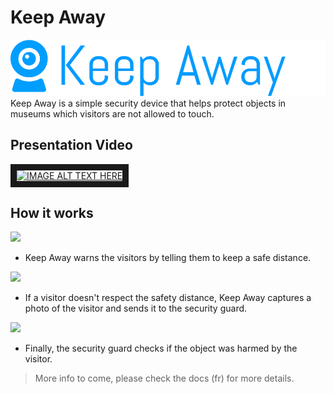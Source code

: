 [logo]: docs/Logo.png "Logo Title"
# Keep Away
![Keep Away logo][logo]
Keep Away is a simple security device that helps protect objects in museums which visitors are not allowed to touch.

## Presentation Video

<a href="http://www.youtube.com/watch?feature=player_embedded&v=P4nUwxE2ia0" target="_blank"><img src="http://img.youtube.com/vi/P4nUwxE2ia0/0.jpg" 
alt="IMAGE ALT TEXT HERE" width="480" height="360" border="10" /></a>

## How it works 

![](https://github.com/medihebfaiza/KeepAway/blob/master/docs/tex/imgs/fonct1.png)

* Keep Away warns the visitors by telling them to keep a safe distance.

![](https://github.com/medihebfaiza/KeepAway/blob/master/docs/tex/imgs/fonct2.png)

* If a visitor doesn't respect the safety distance, Keep Away captures a photo of the visitor and sends it to the security guard.

![](https://github.com/medihebfaiza/KeepAway/blob/master/docs/tex/imgs/fonct3.png)

* Finally, the security guard checks if the object was harmed by the visitor.

> More info to come, please check the docs (fr) for more details.
